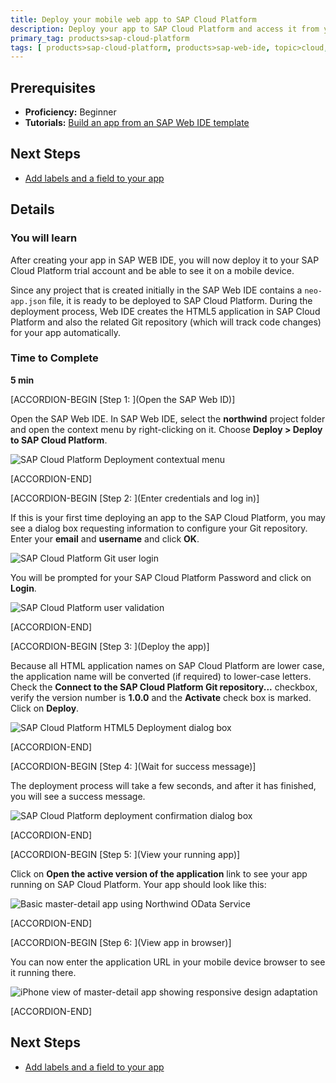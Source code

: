 ```yaml
---
title: Deploy your mobile web app to SAP Cloud Platform
description: Deploy your app to SAP Cloud Platform and access it from your desktop and mobile devices
primary_tag: products>sap-cloud-platform
tags: [ products>sap-cloud-platform, products>sap-web-ide, topic>cloud, topic>mobile, topic>odata, topic>html5, tutorial>beginner ]
---
```

## Prerequisites
- **Proficiency:** Beginner
- **Tutorials:** [Build an app from an SAP Web IDE template](http://www.sap.com/developer/tutorials/hcp-template-mobile-web-app.html)

## Next Steps
- [Add labels and a field to your app](http://www.sap.com/developer/tutorials/hcp-webide-add-labels-field.html)

## Details

### You will learn
After creating your app in SAP WEB IDE, you will now deploy it to your SAP Cloud Platform trial account and be able to see it on a mobile device.

Since any project that is created initially in the SAP Web IDE contains a `neo-app.json` file, it is ready to be deployed to SAP Cloud Platform. During the deployment process, Web IDE creates the HTML5 application in SAP Cloud Platform and also the related Git repository (which will track code changes) for your app automatically.

### Time to Complete
**5 min**


[ACCORDION-BEGIN [Step 1: ](Open the SAP Web ID)]

Open the SAP Web IDE. In SAP Web IDE, select the **northwind** project folder and open the context menu by right-clicking on it. Choose **Deploy > Deploy to SAP Cloud Platform**.

![SAP Cloud Platform Deployment contextual menu](https://raw.githubusercontent.com/SAPDocuments/Tutorials/master/tutorials/hcp-deploy-mobile-web-app/mob1-3_2.png)


[ACCORDION-END]

[ACCORDION-BEGIN [Step 2: ](Enter credentials and log in)]

If this is your first time deploying an app to the SAP Cloud Platform, you may see a dialog box requesting information to configure your Git repository. Enter your **email** and **username** and click **OK**.

![SAP Cloud Platform Git user login](https://raw.githubusercontent.com/SAPDocuments/Tutorials/master/tutorials/hcp-deploy-mobile-web-app/mob1-3_3.png)


You will be prompted for your SAP Cloud Platform Password and click on **Login**.

![SAP Cloud Platform user validation](https://raw.githubusercontent.com/SAPDocuments/Tutorials/master/tutorials/hcp-deploy-mobile-web-app/mob1-3_4.png)


[ACCORDION-END]

[ACCORDION-BEGIN [Step 3: ](Deploy the app)]

Because all HTML application names on SAP Cloud Platform are lower case, the application name will be converted (if required) to lower-case letters. Check the **Connect to the SAP Cloud Platform Git repository...** checkbox, verify the version number is **1.0.0** and the **Activate** check box is marked. Click on **Deploy**.

![SAP Cloud Platform HTML5 Deployment dialog box](https://raw.githubusercontent.com/SAPDocuments/Tutorials/master/tutorials/hcp-deploy-mobile-web-app/mob1-3_5.png)


[ACCORDION-END]

[ACCORDION-BEGIN [Step 4: ](Wait for success message)]

The deployment process will take a few seconds, and after it has finished, you will see a success message.

![SAP Cloud Platform deployment confirmation dialog box](https://raw.githubusercontent.com/SAPDocuments/Tutorials/master/tutorials/hcp-deploy-mobile-web-app/mob1-3_6.png)


[ACCORDION-END]

[ACCORDION-BEGIN [Step 5: ](View your running app)]

Click on **Open the active version of the application** link to see your app running on SAP Cloud Platform. Your app should look like this:

![Basic master-detail app using Northwind OData Service](https://raw.githubusercontent.com/SAPDocuments/Tutorials/master/tutorials/hcp-deploy-mobile-web-app/mob1-3_7.png)


[ACCORDION-END]

[ACCORDION-BEGIN [Step 6: ](View app in browser)]

You can now enter the application URL in your mobile device browser to see it running there.

![iPhone view of master-detail app showing responsive design adaptation](https://raw.githubusercontent.com/SAPDocuments/Tutorials/master/tutorials/hcp-deploy-mobile-web-app/mob1-3_8.png)


[ACCORDION-END]



## Next Steps
- [Add labels and a field to your app](http://www.sap.com/developer/tutorials/hcp-webide-add-labels-field.html)
